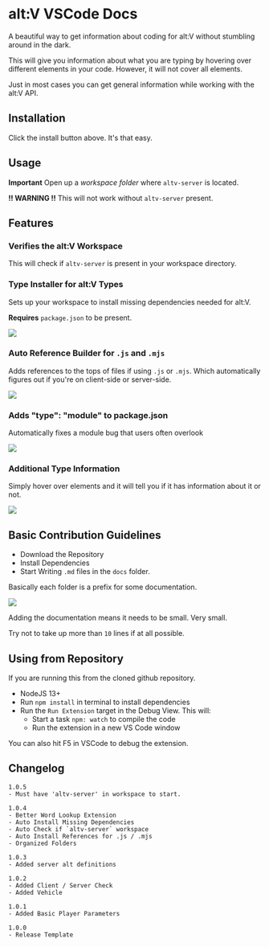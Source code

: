 # alt:V VSCode Docs

A beautiful way to get information about coding for alt:V without stumbling around in the dark.

This will give you information about what you are typing by hovering over different elements in your code. However, it will not cover all elements.

Just in most cases you can get general information while working with the alt:V API.

## Installation

Click the install button above. It's that easy.

## Usage

**Important**
Open up a _workspace folder_ where `altv-server` is located.

**!! WARNING !!**
This will not work without `altv-server` present.

## Features

### Verifies the alt:V Workspace

This will check if `altv-server` is present in your workspace directory.

### Type Installer for alt:V Types

Sets up your workspace to install missing dependencies needed for alt:V.

**Requires** `package.json` to be present.

![](https://i.imgur.com/UAuSR7O.png)

### Auto Reference Builder for `.js` and `.mjs`

Adds references to the tops of files if using `.js` or `.mjs`. Which automatically figures out if you're on client-side or server-side.

![](https://i.imgur.com/30RaULb.png)

### Adds "type": "module" to package.json

Automatically fixes a module bug that users often overlook

![](https://i.imgur.com/uwF7H9F.png)

### Additional Type Information

Simply hover over elements and it will tell you if it has information about it or not.

![](https://thumbs.gfycat.com/EnviousSecondhandBullfrog-size_restricted.gif)

## Basic Contribution Guidelines

-   Download the Repository
-   Install Dependencies
-   Start Writing `.md` files in the `docs` folder.

Basically each folder is a prefix for some documentation.

![](https://i.imgur.com/gokOSIN.png)

Adding the documentation means it needs to be small. Very small.

Try not to take up more than `10` lines if at all possible.

## Using from Repository

If you are running this from the cloned github repository.

-   NodeJS 13+
-   Run `npm install` in terminal to install dependencies
-   Run the `Run Extension` target in the Debug View. This will:
    -   Start a task `npm: watch` to compile the code
    -   Run the extension in a new VS Code window

You can also hit F5 in VSCode to debug the extension.

## Changelog

```
1.0.5
- Must have 'altv-server' in workspace to start.

1.0.4
- Better Word Lookup Extension
- Auto Install Missing Dependencies
- Auto Check if `altv-server` workspace
- Auto Install References for .js / .mjs
- Organized Folders

1.0.3
- Added server alt definitions

1.0.2
- Added Client / Server Check
- Added Vehicle

1.0.1
- Added Basic Player Parameters

1.0.0
- Release Template
```
